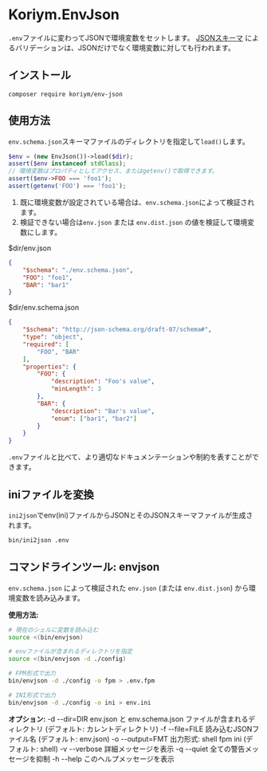 # Koriym.EnvJson

`.env`ファイルに変わってJSONで環境変数をセットします。
[JSONスキーマ](https://json-schema.org/) によるバリデーションは、JSONだけでなく環境変数に対しても行われます。

## インストール

    composer require koriym/env-json

## 使用方法

`env.schema.json`スキーマファイルのディレクトリを指定して`load()`します。

```php
$env = (new EnvJson())->load($dir);
assert($env instanceof stdClass);
// 環境変数はプロパティとしてアクセス、またはgetenv()で取得できます。
assert($env->FOO === 'foo1');
assert(getenv('FOO') === 'foo1');
```

 1) 既に環境変数が設定されている場合は、`env.schema.json`によって検証されます。
 2) 検証できない場合は`env.json` または `env.dist.json` の値を検証して環境変数にします。


$dir/env.json

```json
{
    "$schema": "./env.schema.json",
    "FOO": "foo1",
    "BAR": "bar1"
}
```

$dir/env.schema.json

```json
{
    "$schema": "http://json-schema.org/draft-07/schema#",
    "type": "object",
    "required": [
        "FOO", "BAR"
    ],
    "properties": {
        "FOO": {
            "description": "Foo's value",
            "minLength": 3
        },
        "BAR": {
            "description": "Bar's value",
            "enum": ["bar1", "bar2"]
        }
    }
}
```

`.env`ファイルと比べて、より適切なドキュメンテーションや制約を表すことができます。

## iniファイルを変換

`ini2json`でenv(ini)ファイルからJSONとそのJSONスキーマファイルが生成されます。

```bash
bin/ini2json .env
```

## コマンドラインツール: envjson

`env.schema.json` によって検証された `env.json` (または `env.dist.json`) から環境変数を読み込みます。

**使用方法:**

```bash
# 現在のシェルに変数を読み込む
source <(bin/envjson)

# envファイルが含まれるディレクトリを指定
source <(bin/envjson -d ./config)

# FPM形式で出力
bin/envjson -d ./config -o fpm > .env.fpm

# INI形式で出力
bin/envjson -d ./config -o ini > env.ini
```

**オプション:**
  -d --dir=DIR     env.json と env.schema.json ファイルが含まれるディレクトリ (デフォルト: カレントディレクトリ)
  -f --file=FILE   読み込むJSONファイル名 (デフォルト: env.json)
  -o --output=FMT  出力形式: shell fpm ini (デフォルト: shell)
  -v --verbose     詳細メッセージを表示
  -q --quiet       全ての警告メッセージを抑制
  -h --help        このヘルプメッセージを表示
